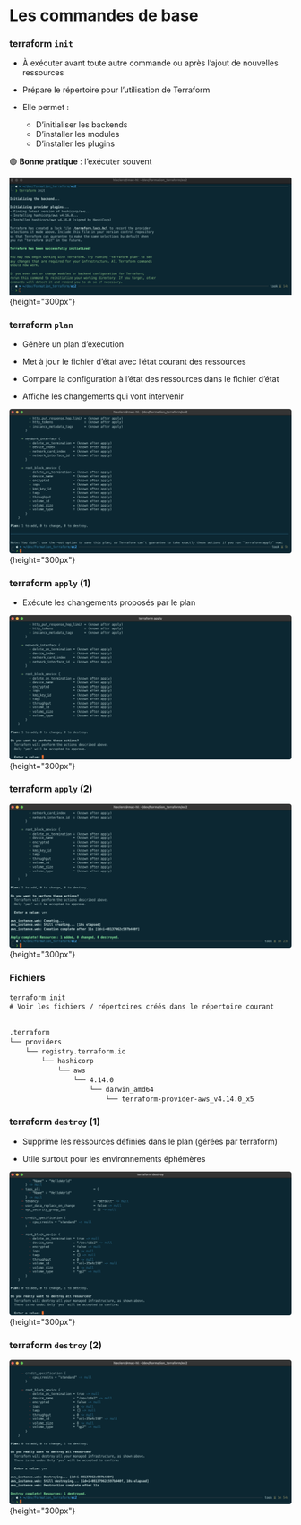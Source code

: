 

# Les commandes de base

### terraform `init`

- À exécuter avant toute autre commande ou après l’ajout de nouvelles ressources

- Prépare le répertoire pour l’utilisation de Terraform

- Elle permet :
    - D’initialiser les backends 
    - D’installer les modules
    - D’installer les plugins

🟢 **Bonne pratique** : l’exécuter souvent

![](images/terraform/terraform-init.png){height="300px"}


### terraform `plan`

- Génère un plan d’exécution

- Met à jour le fichier d’état avec l’état courant des ressources

- Compare la configuration à l’état des ressources dans le fichier d’état

- Affiche les changements qui vont intervenir

![](images/terraform/terraform-plan.png){height="300px"}


### terraform `apply` (1)

- Exécute les changements proposés par le plan 

![](images/terraform/terraform-apply-1.png){height="300px"}


### terraform `apply` (2)

![](images/terraform/terraform-apply-2.png){height="300px"}


### Fichiers
~~~~~~~~~~~~~~~~~~~~~~~~~~~~~~~~~~~~~~~~~~ {.zsh}
terraform init
# Voir les fichiers / répertoires créés dans le répertoire courant
~~~~~~~~~~~~~~~~~~~~~~~~~~~~~~~~~~~~~~~~~~

```bash

.terraform
└── providers
    └── registry.terraform.io
        └── hashicorp
            └── aws
                └── 4.14.0
                    └── darwin_amd64
                        └── terraform-provider-aws_v4.14.0_x5

```

### terraform `destroy` (1)

- Supprime les ressources définies dans le plan (gérées par terraform)

- Utile surtout pour les environnements éphémères 


![](images/terraform/terraform-destroy-1.png){height="300px"}



### terraform `destroy` (2)

![](images/terraform/terraform-destroy-2.png){height="300px"}


